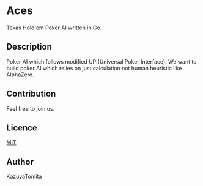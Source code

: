 Aces
====

Texas Hold'em Poker AI written in Go.

## Description
Poker AI which follows modified UPI(Universal Poker Interface). 
We want to build poker AI which relies on just calculation not human heuristic like AlphaZero.

## Contribution
Feel free to join us.

## Licence

[MIT](https://github.com/tcnksm/tool/blob/master/LICENCE)

## Author

[KazuyaTomita](https://github.com/KazuyaTomita)
